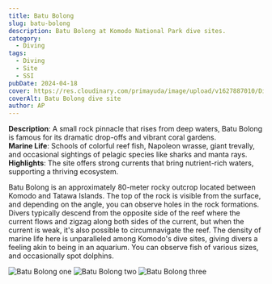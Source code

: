```yaml
---
title: Batu Bolong
slug: batu-bolong
description: Batu Bolong at Komodo National Park dive sites.
category:
  - Diving
tags:
  - Diving
  - Site
  - SSI
pubDate: 2024-04-18
cover: https://res.cloudinary.com/primayuda/image/upload/v1627887010/Divers%20Paradise%20Komodo/Divers%20with%20juvenile%20shark.jpg
coverAlt: Batu Bolong dive site
author: AP
---
```



**Description**: A small rock pinnacle that rises from deep waters, Batu Bolong is famous for its dramatic drop-offs and vibrant coral gardens.  
**Marine Life**: Schools of colorful reef fish, Napoleon wrasse, giant trevally, and occasional sightings of pelagic species like sharks and manta rays.  
**Highlights**: The site offers strong currents that bring nutrient-rich waters, supporting a thriving ecosystem.  

Batu Bolong is an approximately 80-meter rocky outcrop located between Komodo and Tatawa Islands. The top of the rock is visible from the surface, and depending on the angle, you can observe holes in the rock formations. Divers typically descend from the opposite side of the reef where the current flows and zigzag along both sides of the current, but when the current is weak, it's also possible to circumnavigate the reef. The density of marine life here is unparalleled among Komodo's dive sites, giving divers a feeling akin to being in an aquarium. You can observe fish of various sizes, and occasionally spot dolphins.


![Batu Bolong one](src/assets/batu1.webp)
![Batu Bolong two](src/assets/batu2.webp)
![Batu Bolong three](src/assets/batu3.webp)
